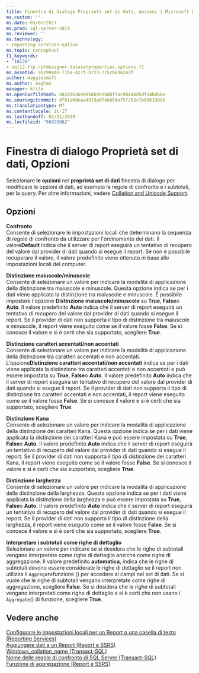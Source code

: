 ```yaml
---
title: Finestra di dialogo Proprietà set di dati, opzioni | Microsoft Docs
ms.custom: ''
ms.date: 03/07/2017
ms.prod: sql-server-2014
ms.reviewer: ''
ms.technology:
- reporting-services-native
ms.topic: conceptual
f1_keywords:
- "10130"
- sql12.rtp.rptdesigner.datasetproperties.options.f1
ms.assetid: 95299049-71ba-427f-b723-775cb696243f
author: maggiesmsft
ms.author: maghan
manager: kfile
ms.openlocfilehash: 502d3636998b6bdcebd8f3ac9044bd5df14bd66e
ms.sourcegitcommit: dfb1e6deaa4919a0f4e654af57252cfb09613dd5
ms.translationtype: MT
ms.contentlocale: it-IT
ms.lasthandoff: 02/11/2019
ms.locfileid: "56029862"
---
```

# <a name="dataset-properties-dialog-box-options"></a>Finestra di dialogo Proprietà set di dati, Opzioni
  Selezionare **le opzioni** nel **proprietà set di dati** finestra di dialogo per modificare le opzioni di dati, ad esempio le regole di confronto e i subtotali, per la query. Per altre informazioni, vedere [Collation and Unicode Support](../relational-databases/collations/collation-and-unicode-support.md).  
  
## <a name="options"></a>Opzioni  
 **Confronto**  
 Consente di selezionare le impostazioni locali che determinano la sequenza di regole di confronto da utilizzare per l'ordinamento dei dati. Il valore**Default** indica che il server di report eseguirà un tentativo di recupero del valore dal provider di dati quando si esegue il report. Se non è possibile recuperare il valore, il valore predefinito viene ottenuto in base alle impostazioni locali del computer.  
  
 **Distinzione maiuscole/minuscole**  
 Consente di selezionare un valore per indicare la modalità di applicazione della distinzione tra maiuscole e minuscole. Questa opzione indica se per i dati viene applicata la distinzione tra maiuscole e minuscole. È possibile impostare l'opzione **Distinzione maiuscole/minuscole** su **True**, **False**o **Auto**. Il valore predefinito **Auto** indica che il server di report eseguirà un tentativo di recupero del valore dal provider di dati quando si esegue il report. Se il provider di dati non supporta il tipo di distinzione tra maiuscole e minuscole, il report viene eseguito come se il valore fosse **False**. Se si conosce il valore e si è certi che sia supportato, scegliere **True**.  
  
 **Distinzione caratteri accentati/non accentati**  
 Consente di selezionare un valore per indicare la modalità di applicazione della distinzione tra caratteri accentati e non accentati. L'opzione**Distinzione caratteri accentati/non accentati** indica se per i dati viene applicata la distinzione tra caratteri accentati e non accentati e può essere impostata su **True**, **False**o **Auto**. Il valore predefinito **Auto** indica che il server di report eseguirà un tentativo di recupero del valore dal provider di dati quando si esegue il report. Se il provider di dati non supporta il tipo di distinzione tra caratteri accentati e non accentati, il report viene eseguito come se il valore fosse **False**. Se si conosce il valore e si è certi che sia supportato, scegliere **True**.  
  
 **Distinzione Kana**  
 Consente di selezionare un valore per indicare la modalità di applicazione della distinzione dei caratteri Kana. Questa opzione indica se per i dati viene applicata la distinzione dei caratteri Kana e può essere impostata su **True**, **False**o **Auto**. Il valore predefinito **Auto** indica che il server di report eseguirà un tentativo di recupero del valore dal provider di dati quando si esegue il report. Se il provider di dati non supporta il tipo di distinzione dei caratteri Kana, il report viene eseguito come se il valore fosse **False**. Se si conosce il valore e si è certi che sia supportato, scegliere **True**.  
  
 **Distinzione larghezza**  
 Consente di selezionare un valore per indicare la modalità di applicazione della distinzione della larghezza. Questa opzione indica se per i dati viene applicata la distinzione della larghezza e può essere impostata su **True**, **False**o **Auto**. Il valore predefinito **Auto** indica che il server di report eseguirà un tentativo di recupero del valore dal provider di dati quando si esegue il report. Se il provider di dati non supporta il tipo di distinzione della larghezza, il report viene eseguito come se il valore fosse **False**. Se si conosce il valore e si è certi che sia supportato, scegliere **True**.  
  
 **Interpretare i subtotali come righe di dettaglio**  
 Selezionare un valore per indicare se si desidera che le righe di subtotali vengano interpretate come righe di dettaglio anziché come righe di aggregazione. Il valore predefinito **automatica**, indica che le righe di subtotali devono essere considerate le righe di dettaglio se il report non utilizza il `Aggregate`funzione () per accedere ai campi nel set di dati. Se si vuole che le righe di subtotali vengano interpretate come righe di aggregazione, scegliere **False**. Se si desidera che le righe di subtotali vengano interpretati come righe di dettaglio e si è certi che non usano i `Aggregate`() di funzione, scegliere **True**.  
  
## <a name="see-also"></a>Vedere anche  
 [Configurare le impostazioni locali per un Report o una casella di testo &#40;Reporting Services&#41;](report-design/set-the-locale-for-a-report-or-text-box-reporting-services.md)   
 [Aggiungere dati a un Report &#40;Report e SSRS&#41;](report-data/report-datasets-ssrs.md)   
 [Windows_collation_name &#40;Transact-SQL&#41;](/sql/t-sql/statements/windows-collation-name-transact-sql)   
 [Nome delle regole di confronto di SQL Server &#40;Transact-SQL&#41;](/sql/t-sql/statements/sql-server-collation-name-transact-sql)   
 [Funzione di aggregazione &#40;Report e SSRS&#41;](report-design/report-builder-functions-aggregate-function.md)  
  
  
